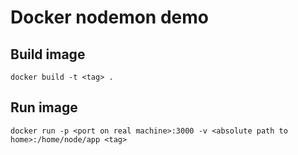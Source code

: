 # Docker nodemon demo

## Build image

```
docker build -t <tag> .
```

## Run image

```
docker run -p <port on real machine>:3000 -v <absolute path to home>:/home/node/app <tag>
```
